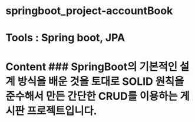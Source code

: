 # springboot_project-accountBook

# Tools : Spring boot, JPA

# Content  ### SpringBoot의 기본적인 설계 방식을 배운 것을 토대로 SOLID 원칙을 준수해서 만든 간단한 CRUD를 이용하는 게시판 프로젝트입니다. 
